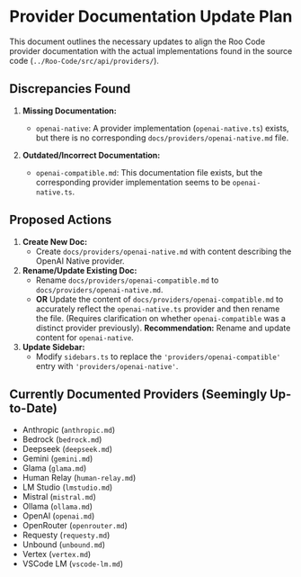 # Provider Documentation Update Plan

This document outlines the necessary updates to align the Roo Code provider documentation with the actual implementations found in the source code (`../Roo-Code/src/api/providers/`).

## Discrepancies Found

1.  **Missing Documentation:**
    *   `openai-native`: A provider implementation (`openai-native.ts`) exists, but there is no corresponding `docs/providers/openai-native.md` file.

2.  **Outdated/Incorrect Documentation:**
    *   `openai-compatible.md`: This documentation file exists, but the corresponding provider implementation seems to be `openai-native.ts`.

## Proposed Actions

1.  **Create New Doc:**
    *   Create `docs/providers/openai-native.md` with content describing the OpenAI Native provider.
2.  **Rename/Update Existing Doc:**
    *   Rename `docs/providers/openai-compatible.md` to `docs/providers/openai-native.md`.
    *   **OR** Update the content of `docs/providers/openai-compatible.md` to accurately reflect the `openai-native.ts` provider and then rename the file. (Requires clarification on whether `openai-compatible` was a distinct provider previously). **Recommendation:** Rename and update content for `openai-native`.
3.  **Update Sidebar:**
    *   Modify `sidebars.ts` to replace the `'providers/openai-compatible'` entry with `'providers/openai-native'`.

## Currently Documented Providers (Seemingly Up-to-Date)

*   Anthropic (`anthropic.md`)
*   Bedrock (`bedrock.md`)
*   Deepseek (`deepseek.md`)
*   Gemini (`gemini.md`)
*   Glama (`glama.md`)
*   Human Relay (`human-relay.md`)
*   LM Studio (`lmstudio.md`)
*   Mistral (`mistral.md`)
*   Ollama (`ollama.md`)
*   OpenAI (`openai.md`)
*   OpenRouter (`openrouter.md`)
*   Requesty (`requesty.md`)
*   Unbound (`unbound.md`)
*   Vertex (`vertex.md`)
*   VSCode LM (`vscode-lm.md`)